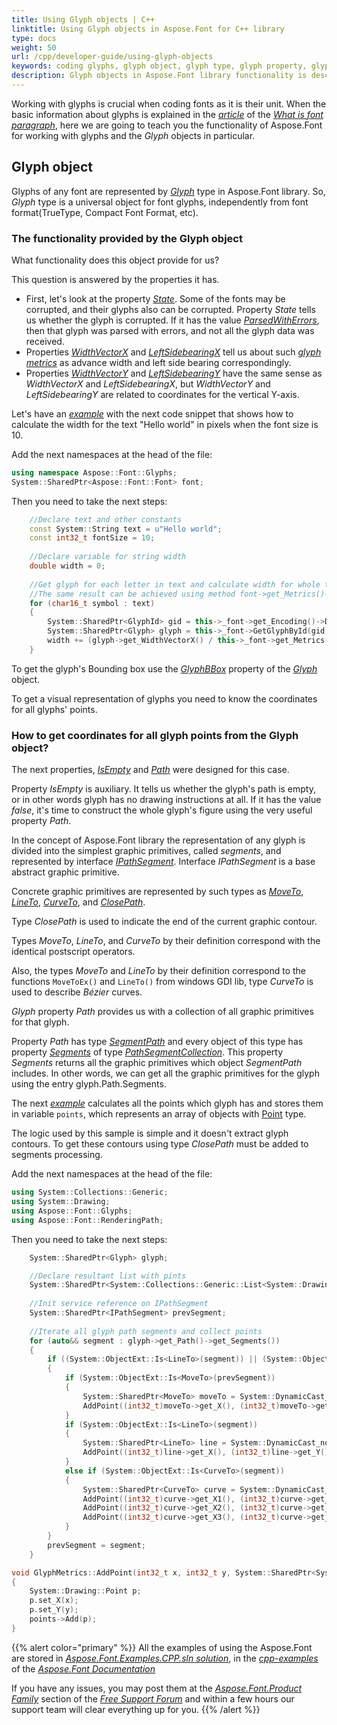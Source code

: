 ```yaml
---
title: Using Glyph objects | C++
linktitle: Using Glyph objects in Aspose.Font for C++ library
type: docs
weight: 50
url: /cpp/developer-guide/using-glyph-objects
keywords: coding glyphs, glyph object, glyph type, glyph property, glyphs software, scripting glyphs
description: Glyph objects in Aspose.Font library functionality is described by the properties it has. The attached code snippets help you understand how to code Glyphs.
---
```


Working with glyphs is crucial when coding fonts as it is their unit. When the basic information about glyphs is explained in the [*article*](https://docs.aspose.com/font/net/what-is-font/glyph/) of the [*What is font paragraph*](https://docs.aspose.com/font/net/what-is-font/), here we are going to teach you the functionality of Aspose.Font for working with glyphs and the *Glyph* objects in particular.

## Glyph object

				
Glyphs of any font are represented by [*Glyph*](https://reference.aspose.com/font/cpp/class/aspose.font.glyphs.glyph) type in Aspose.Font library.
So, *Glyph* type is a universal object for font glyphs, independently from font format(TrueType, Compact Font Format, etc).

### The functionality provided by the Glyph object

What functionality does this object provide for us?
	
This question is answered by the properties it has. 

- First, let's look at the property [*State*](https://reference.aspose.com/font/cpp/class/aspose.font.glyphs.glyph#a429ca552ff46331e65e307a9a1d754b5). Some of the fonts may be corrupted, and their glyphs also can be corrupted.
Property *State* tells us whether the glyph is corrupted. If it has the value [*ParsedWithErrors*](https://reference.aspose.com/font/cpp/namespace/aspose.font.glyphs#acd6c03fef04c5af04d4e4085a1eb44b4), then that glyph was parsed with errors, and not all the glyph data was received.
- Properties [*WidthVectorX*](https://reference.aspose.com/font/cpp/class/aspose.font.glyphs.glyph#a781baf958e0486057caedc041175bc23) and [*LeftSidebearingX*](https://reference.aspose.com/font/cpp/class/aspose.font.glyphs.glyph#a5b73723c57eb95de14146c7993d3b3a4) tell us about such [*glyph metrics*](https://docs.aspose.com/font/net/what-is-font/glyph/#glyph-metrics) as advance width and left side bearing correspondingly.
- Properties [*WidthVectorY*](https://reference.aspose.com/font/cpp/class/aspose.font.glyphs.glyph#af1ac799dcbee5a73f217515dd9cbaafa) and [*LeftSidebearingY*](https://reference.aspose.com/font/cpp/class/aspose.font.glyphs.glyph#a021ba54c2b77a350ffad84d01099335f) have the same sense as *WidthVectorX* and *LeftSidebearingX*, but *WidthVectorY* and *LeftSidebearingY* are related to coordinates for the vertical Y-axis.

Let's have an [*example*](https://github.com/aspose-font/Aspose.Font-Documentation/blob/master/cpp-examples/Aspose.Font.Examples.CPP/source/Glyphs/GlyphMetrics.cpp) with the next code snippet that shows how to calculate the width for the text "Hello world" in pixels when the font size is 10.

Add the next namespaces at the head of the file:

```C++
using namespace Aspose::Font::Glyphs;
System::SharedPtr<Aspose::Font::Font> font;
```

Then you need to take the next steps:

```C++
    //Declare text and other constants
    const System::String text = u"Hello world";
    const int32_t fontSize = 10;
    
    //Declare variable for string width
    double width = 0;
    
    //Get glyph for each letter in text and calculate width for whole text.
    //The same result can be achieved using method font->get_Metrics()->MeasureString(text, fontSize).
    for (char16_t symbol : text)
    {
        System::SharedPtr<GlyphId> gid = this->_font->get_Encoding()->DecodeToGid(symbol);
        System::SharedPtr<Glyph> glyph = this->_font->GetGlyphById(gid);
        width += (glyph->get_WidthVectorX() / this->_font->get_Metrics()->get_UnitsPerEM()) * fontSize;
    }

```

To get the glyph's Bounding box use the [*GlyphBBox*](https://reference.aspose.com/font/cpp/class/aspose.font.glyphs.glyph#a5cb7d6b41e3ceb3a0abb371ecd993be3) property of the [*Glyph*](https://reference.aspose.com/font/cpp/class/aspose.font.glyphs.glyph) object. 

To get a visual representation of glyphs you need to know the coordinates for all glyphs' points.

### How to get coordinates for all glyph points from the Glyph object?

The next properties, [*IsEmpty*](https://reference.aspose.com/font/cpp/class/aspose.font.glyphs.glyph#ab9b4c978123d021d2be7b5bce6e24541) and [*Path*](https://reference.aspose.com/font/cpp/class/aspose.font.glyphs.glyph#a92dba17a5750ba41154c706493f4d289) were designed for this case.
	
Property *IsEmpty* is auxiliary. It tells us whether the glyph's path is empty, or in other words glyph has no drawing instructions at all. If it has the value *false*, it's time to construct the whole glyph's figure using the very useful property *Path*.

In the concept of Aspose.Font library the representation of any glyph is divided into the simplest graphic primitives, called *segments*, and represented by interface [*IPathSegment*](https://reference.aspose.com/font/cpp/class/aspose.font.rendering_path.i_path_segment). 
Interface *IPathSegment* is a base abstract graphic primitive. 

Concrete graphic primitives are represented by such types as [*MoveTo*](https://reference.aspose.com/font/cpp/class/aspose.font.rendering_path.move_to), [*LineTo*](https://reference.aspose.com/font/cpp/class/aspose.font.rendering_path.line_to), [*CurveTo*](https://reference.aspose.com/font/cpp/class/aspose.font.rendering_path.curve_to), and [*ClosePath*](https://reference.aspose.com/font/cpp/class/aspose.font.rendering_path.close_path).

Type *ClosePath* is used to indicate the end of the current graphic contour. 

Types *MoveTo*, *LineTo*, and *CurveTo* by their definition correspond with the identical postscript operators.

Also, the types *MoveTo* and *LineTo* by their definition correspond to the functions `MoveToEx()` and `LineTo()`  from windows GDI lib, type *CurveTo* is used to describe *Bézier* curves.

*Glyph* property *Path* provides us with a collection of all graphic primitives for that glyph. 

Property *Path* has type [*SegmentPath*](https://reference.aspose.com/font/cpp/class/aspose.font.rendering_path.segment_path) and every object of this type has property [*Segments*](https://reference.aspose.com/font/cpp/class/aspose.font.rendering_path.segment_path#a60bccd351dedfb1ee9e8ba756b8d77cb) of type [*PathSegmentCollection*](https://reference.aspose.com/font/cpp/class/aspose.font.rendering_path.path_segment_collection). This property *Segments* returns all the graphic primitives which object *SegmentPath* includes. In other words, we can get all the graphic primitives for the glyph using the entry glyph.Path.Segments.

The next [*example*](https://github.com/aspose-font/Aspose.Font-Documentation/blob/master/cpp-examples/Aspose.Font.Examples.CPP/source/Glyphs/GlyphMetrics.cpp) calculates all the points which glyph has and stores them in variable `points`, which represents an array of objects with [Point](https://docs.microsoft.com/en-us/dotnet/api/system.drawing.point?view=net-6.0) type.

The logic used by this sample is simple and it doesn't extract glyph contours. To get these contours using type *ClosePath* must be added to segments processing. 

Add the next namespaces at the head of the file:

```C++
using System::Collections::Generic;
using System::Drawing;
using Aspose::Font::Glyphs;
using Aspose::Font::RenderingPath;
```

Then you need to take the next steps:

```C++
    System::SharedPtr<Glyph> glyph;

    //Declare resultant list with pints
    System::SharedPtr<System::Collections::Generic::List<System::Drawing::Point>> points = System::MakeObject<System::Collections::Generic::List<System::Drawing::Point>>();
    
    //Init service reference on IPathSegment
    System::SharedPtr<IPathSegment> prevSegment;
    
    //Iterate all glyph path segments and collect points
    for (auto&& segment : glyph->get_Path()->get_Segments())
    {
        if ((System::ObjectExt::Is<LineTo>(segment)) || (System::ObjectExt::Is<CurveTo>(segment)))
        {
            if (System::ObjectExt::Is<MoveTo>(prevSegment))
            {
                System::SharedPtr<MoveTo> moveTo = System::DynamicCast_noexcept<Aspose::Font::RenderingPath::MoveTo>(prevSegment);
                AddPoint((int32_t)moveTo->get_X(), (int32_t)moveTo->get_Y(), points);
            }
            if (System::ObjectExt::Is<LineTo>(segment))
            {
                System::SharedPtr<LineTo> line = System::DynamicCast_noexcept<Aspose::Font::RenderingPath::LineTo>(segment);
                AddPoint((int32_t)line->get_X(), (int32_t)line->get_Y(), points);
            }
            else if (System::ObjectExt::Is<CurveTo>(segment))
            {
                System::SharedPtr<CurveTo> curve = System::DynamicCast_noexcept<Aspose::Font::RenderingPath::CurveTo>(segment);
                AddPoint((int32_t)curve->get_X1(), (int32_t)curve->get_Y1(), points);
                AddPoint((int32_t)curve->get_X2(), (int32_t)curve->get_Y2(), points);
                AddPoint((int32_t)curve->get_X3(), (int32_t)curve->get_Y3(), points);
            }
        }
        prevSegment = segment;
    }	

void GlyphMetrics::AddPoint(int32_t x, int32_t y, System::SharedPtr<System::Collections::Generic::List<System::Drawing::Point>> points)
{
    System::Drawing::Point p;
    p.set_X(x);
    p.set_Y(y);
    points->Add(p);
}

```


{{% alert color="primary" %}}
All the examples of using the Aspose.Font are stored in [*Aspose.Font.Examples.CPP.sln solution*](https://github.com/aspose-font/Aspose.Font-Documentation/tree/master/cpp-examples), in the [*cpp-examples*](https://github.com/aspose-font/Aspose.Font-Documentation/tree/master/cpp-examples) of the [*Aspose.Font Documentation*](https://github.com/aspose-font/Aspose.Font-Documentation)

If you have any issues, you may post them at the [*Aspose.Font.Product Family*](https://forum.aspose.com/c/font/41) section of the [*Free Support Forum*](https://forum.aspose.com/) and within a few hours our support team will clear everything up for you.
{{% /alert %}}

